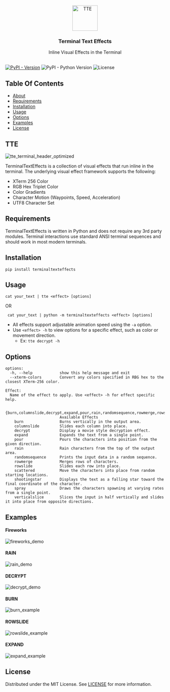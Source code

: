 <br/>
<p align="center">
  <a href="https://github.com/ChrisBuilds/terminaltexteffects">
    <img src="https://github.com/ChrisBuilds/terminaltexteffects/assets/57874186/66388e57-e95e-4619-b804-1d8d7ebd124f" alt="TTE" width="80" height="80">
  </a>

  <h3 align="center">Terminal Text Effects</h3>

  <p align="center">
    Inline Visual Effects in the Terminal
    <br/>
    <br/>
  </p>
</p>

[![PyPI - Version](https://img.shields.io/pypi/v/terminaltexteffects?style=flat&color=green)](http://https://pypi.org/project/terminaltexteffects/ "![PyPI - Version](https://img.shields.io/pypi/v/terminaltexteffects?style=flat&color=green)")  ![PyPI - Python Version](https://img.shields.io/pypi/pyversions/terminaltexteffects) ![License](https://img.shields.io/github/license/ChrisBuilds/terminaltexteffects) 

## Table Of Contents

* [About](#tte)
* [Requirements](#requirements)
* [Installation](#installation)
* [Usage](#usage)
* [Options](#options)
* [Examples](#examples)
* [License](#license)


## TTE

![tte_terminal_header_optimized](https://github.com/ChrisBuilds/terminaltexteffects/assets/57874186/64600218-bdc3-4162-a522-77ca86d901b8)


TerminalTextEffects is a collection of visual effects that run inline in the terminal. The underlying visual effect framework supports the following:
- XTerm 256 Color
- RGB Hex Triplet Color
- Color Gradients
- Character Motion (Waypoints, Speed, Acceleration)
- UTF8 Character Set

## Requirements

TerminalTextEffects is written in Python and does not require any 3rd party modules. Terminal interactions use standard ANSI terminal sequences and should work in most modern terminals. 

## Installation


```pip install terminaltexteffects```

## Usage
```cat your_text | tte <effect> [options]```

OR

``` cat your_text | python -m terminaltexteffects <effect> [options]```

* All effects support adjustable animation speed using the ```-a``` option.
* Use ```<effect> -h``` to view options for a specific effect, such as color or movement direction.
  * Ex: ```tte decrypt -h```

## Options
```
options:
  -h, --help            show this help message and exit
  --xterm-colors        Convert any colors specified in RBG hex to the closest XTerm-256 color.

Effect:
  Name of the effect to apply. Use <effect> -h for effect specific help.

  {burn,columnslide,decrypt,expand,pour,rain,randomsequence,rowmerge,rowslide,scattered,shootingstar,spray,verticalslice}
                        Available Effects
    burn                Burns vertically in the output area.
    columnslide         Slides each column into place.
    decrypt             Display a movie style decryption effect.
    expand              Expands the text from a single point.
    pour                Pours the characters into position from the given direction.
    rain                Rain characters from the top of the output area.
    randomsequence      Prints the input data in a random sequence.
    rowmerge            Merges rows of characters.
    rowslide            Slides each row into place.
    scattered           Move the characters into place from random starting locations.
    shootingstar        Displays the text as a falling star toward the final coordinate of the character.
    spray               Draws the characters spawning at varying rates from a single point.
    verticalslice       Slices the input in half vertically and slides it into place from opposite directions.
```


## Examples
#### Fireworks
![fireworks_demo](https://github.com/ChrisBuilds/terminaltexteffects/assets/57874186/af5929b0-43e4-4ebd-80ec-32fd0deec7f8)

#### RAIN
![rain_demo](https://github.com/ChrisBuilds/terminaltexteffects/assets/57874186/ed94a21f-503d-46f3-8510-7a1e83b28314)

#### DECRYPT
![decrypt_demo](https://github.com/ChrisBuilds/terminaltexteffects/assets/57874186/586224f3-6a03-40ae-bdcf-067a6c96cbb5)

#### BURN
![burn_example](https://github.com/ChrisBuilds/terminaltexteffects/assets/57874186/8f0e96bc-5f09-419b-9d91-6edeb50d63c1)

#### ROWSLIDE
![rowslide_example](https://github.com/ChrisBuilds/terminaltexteffects/assets/57874186/ccac83da-743c-4936-93f4-ced68fefaa51)

#### EXPAND
![expand_example](https://github.com/ChrisBuilds/terminaltexteffects/assets/57874186/2753a76f-49a1-48b0-9c0d-aaa0b8ab1a3d)

## License

Distributed under the MIT License. See [LICENSE](https://github.com/ChrisBuilds/terminaltexteffects/blob/main/LICENSE.md) for more information.
